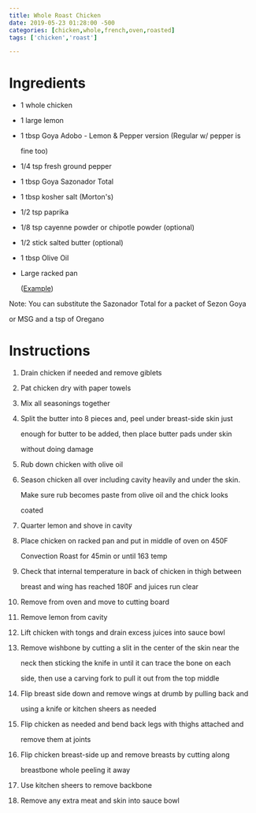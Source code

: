 ```yaml
---
title: Whole Roast Chicken
date: 2019-05-23 01:28:00 -500
categories: [chicken,whole,french,oven,roasted]
tags: ['chicken','roast']

---
```


# Ingredients

-   1 whole chicken

-   1 large lemon

-   1 tbsp Goya Adobo - Lemon & Pepper version (Regular w/ pepper is

    fine too)

-   1/4 tsp fresh ground pepper

-   1 tbsp Goya Sazonador Total

-   1 tbsp kosher salt (Morton\'s)

-   1/2 tsp paprika

-   1/8 tsp cayenne powder or chipotle powder (optional)

-   1/2 stick salted butter (optional)

-   1 tbsp Olive Oil

-   Large racked pan

    ([Example](https://www.amazon.com/dp/B06Y1P8Y4B/ref=cm_sw_r_cp_apa_i_n7E5CbR59YNCJ))



Note: You can substitute the Sazonador Total for a packet of Sezon Goya

or MSG and a tsp of Oregano



# Instructions 



1.  Drain chicken if needed and remove giblets

2.  Pat chicken dry with paper towels

3.  Mix all seasonings together

4.  Split the butter into 8 pieces and, peel under breast-side skin just

    enough for butter to be added, then place butter pads under skin

    without doing damage

5.  Rub down chicken with olive oil

6.  Season chicken all over including cavity heavily and under the skin.

    Make sure rub becomes paste from olive oil and the chick looks

    coated

7.  Quarter lemon and shove in cavity

8.  Place chicken on racked pan and put in middle of oven on 450F

    Convection Roast for 45min or until 163 temp

9.  Check that internal temperature in back of chicken in thigh between

    breast and wing has reached 180F and juices run clear

10. Remove from oven and move to cutting board

11. Remove lemon from cavity

12. Lift chicken with tongs and drain excess juices into sauce bowl

13. Remove wishbone by cutting a slit in the center of the skin near the

    neck then sticking the knife in until it can trace the bone on each

    side, then use a carving fork to pull it out from the top middle

14. Flip breast side down and remove wings at drumb by pulling back and

    using a knife or kitchen sheers as needed

15. Flip chicken as needed and bend back legs with thighs attached and

    remove them at joints

16. Flip chicken breast-side up and remove breasts by cutting along

    breastbone whole peeling it away

17. Use kitchen sheers to remove backbone

18. Remove any extra meat and skin into sauce bowl

